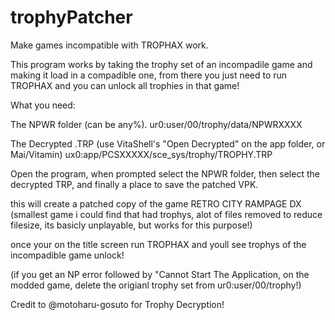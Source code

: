 # trophyPatcher
Make games incompatible with TROPHAX work.

This program works by taking the trophy set of an incompadile game and making it load in a compadible one,
from there you just need to run TROPHAX and you can unlock all trophies in that game!

What you need:

The NPWR folder (can be any%).
ur0:user/00/trophy/data/NPWRXXXX

The Decrypted .TRP (use VitaShell's "Open Decrypted" on the app folder, or Mai/Vitamin)
ux0:app/PCSXXXXX/sce_sys/trophy/TROPHY.TRP


Open the program, when prompted select the NPWR folder, 
then select the decrypted TRP, and finally a place to save the patched VPK.

this will create a patched copy of the game RETRO CITY RAMPAGE DX
(smallest game i could find that had trophys, alot of files removed to reduce filesize, its basicly unplayable, but works for this purpose!)

once your on the title screen run TROPHAX and youll see trophys of the incompadible game unlock!

(if you get an NP error followed by "Cannot Start The Application, on the modded game, delete the origianl trophy set from ur0:user/00/trophy!)

Credit to @motoharu-gosuto for Trophy Decryption!
